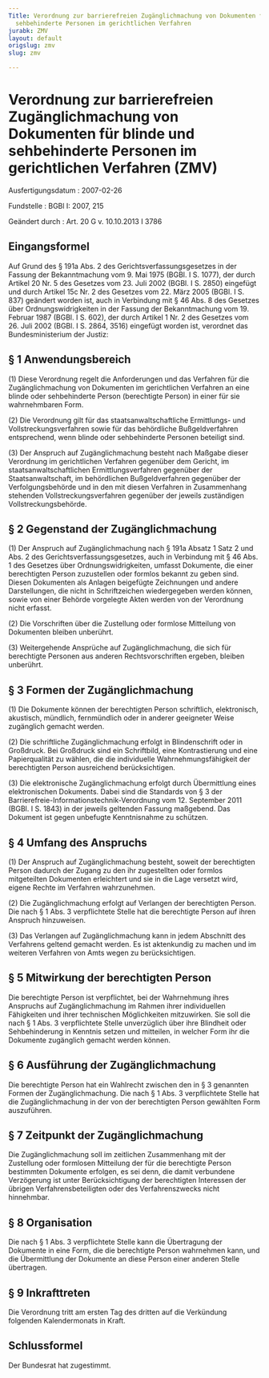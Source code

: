 ```yaml
---
Title: Verordnung zur barrierefreien Zugänglichmachung von Dokumenten für blinde und
  sehbehinderte Personen im gerichtlichen Verfahren
jurabk: ZMV
layout: default
origslug: zmv
slug: zmv

---
```


# Verordnung zur barrierefreien Zugänglichmachung von Dokumenten für blinde und sehbehinderte Personen im gerichtlichen Verfahren (ZMV)

Ausfertigungsdatum
:   2007-02-26

Fundstelle
:   BGBl I: 2007, 215

Geändert durch
:   Art. 20 G v. 10.10.2013 I 3786



## Eingangsformel

Auf Grund des § 191a Abs. 2 des Gerichtsverfassungsgesetzes in der Fassung der Bekanntmachung vom 9. Mai 1975 (BGBl. I S. 1077), der durch Artikel 20 Nr. 5 des Gesetzes vom 23. Juli 2002 (BGBl. I S. 2850) eingefügt und durch Artikel 15c Nr. 2 des Gesetzes vom 22. März 2005 (BGBl. I S. 837) geändert worden ist, auch in Verbindung mit § 46 Abs. 8 des Gesetzes über Ordnungswidrigkeiten in der Fassung der Bekanntmachung vom 19. Februar 1987 (BGBl. I S. 602), der durch Artikel 1 Nr. 2 des Gesetzes vom 26. Juli 2002 (BGBl. I S. 2864, 3516) eingefügt worden ist, verordnet das Bundesministerium der Justiz:


## § 1 Anwendungsbereich

(1) Diese Verordnung regelt die Anforderungen und das Verfahren für die Zugänglichmachung von Dokumenten im gerichtlichen Verfahren an eine blinde oder sehbehinderte Person (berechtigte Person) in einer für sie wahrnehmbaren Form.

(2) Die Verordnung gilt für das staatsanwaltschaftliche Ermittlungs- und Vollstreckungsverfahren sowie für das behördliche Bußgeldverfahren entsprechend, wenn blinde oder sehbehinderte Personen beteiligt sind.

(3) Der Anspruch auf Zugänglichmachung besteht nach Maßgabe dieser Verordnung im gerichtlichen Verfahren gegenüber dem Gericht, im staatsanwaltschaftlichen Ermittlungsverfahren gegenüber der Staatsanwaltschaft, im behördlichen Bußgeldverfahren gegenüber der Verfolgungsbehörde und in den mit diesen Verfahren in Zusammenhang stehenden Vollstreckungsverfahren gegenüber der jeweils zuständigen Vollstreckungsbehörde.


## § 2 Gegenstand der Zugänglichmachung

(1) Der Anspruch auf Zugänglichmachung nach § 191a Absatz 1 Satz 2 und Abs. 2 des Gerichtsverfassungsgesetzes, auch in Verbindung mit § 46 Abs. 1 des Gesetzes über Ordnungswidrigkeiten, umfasst Dokumente, die einer berechtigten Person zuzustellen oder formlos bekannt zu geben sind. Diesen Dokumenten als Anlagen beigefügte Zeichnungen und andere Darstellungen, die nicht in Schriftzeichen wiedergegeben werden können, sowie von einer Behörde vorgelegte Akten werden von der Verordnung nicht erfasst.

(2) Die Vorschriften über die Zustellung oder formlose Mitteilung von Dokumenten bleiben unberührt.

(3) Weitergehende Ansprüche auf Zugänglichmachung, die sich für berechtigte Personen aus anderen Rechtsvorschriften ergeben, bleiben unberührt.


## § 3 Formen der Zugänglichmachung

(1) Die Dokumente können der berechtigten Person schriftlich, elektronisch, akustisch, mündlich, fernmündlich oder in anderer geeigneter Weise zugänglich gemacht werden.

(2) Die schriftliche Zugänglichmachung erfolgt in Blindenschrift oder in Großdruck. Bei Großdruck sind ein Schriftbild, eine Kontrastierung und eine Papierqualität zu wählen, die die individuelle Wahrnehmungsfähigkeit der berechtigten Person ausreichend berücksichtigen.

(3) Die elektronische Zugänglichmachung erfolgt durch Übermittlung eines elektronischen Dokuments. Dabei sind die Standards von § 3 der Barrierefreie-Informationstechnik-Verordnung vom 12. September 2011 (BGBl. I S. 1843) in der jeweils geltenden Fassung maßgebend. Das Dokument ist gegen unbefugte Kenntnisnahme zu schützen.


## § 4 Umfang des Anspruchs

(1) Der Anspruch auf Zugänglichmachung besteht, soweit der berechtigten Person dadurch der Zugang zu den ihr zugestellten oder formlos mitgeteilten Dokumenten erleichtert und sie in die Lage versetzt wird, eigene Rechte im Verfahren wahrzunehmen.

(2) Die Zugänglichmachung erfolgt auf Verlangen der berechtigten Person. Die nach § 1 Abs. 3 verpflichtete Stelle hat die berechtigte Person auf ihren Anspruch hinzuweisen.

(3) Das Verlangen auf Zugänglichmachung kann in jedem Abschnitt des Verfahrens geltend gemacht werden. Es ist aktenkundig zu machen und im weiteren Verfahren von Amts wegen zu berücksichtigen.


## § 5 Mitwirkung der berechtigten Person

Die berechtigte Person ist verpflichtet, bei der Wahrnehmung ihres Anspruchs auf Zugänglichmachung im Rahmen ihrer individuellen Fähigkeiten und ihrer technischen Möglichkeiten mitzuwirken. Sie soll die nach § 1 Abs. 3 verpflichtete Stelle unverzüglich über ihre Blindheit oder Sehbehinderung in Kenntnis setzen und mitteilen, in welcher Form ihr die Dokumente zugänglich gemacht werden können.


## § 6 Ausführung der Zugänglichmachung

Die berechtigte Person hat ein Wahlrecht zwischen den in § 3 genannten Formen der Zugänglichmachung. Die nach § 1 Abs. 3 verpflichtete Stelle hat die Zugänglichmachung in der von der berechtigten Person gewählten Form auszuführen.


## § 7 Zeitpunkt der Zugänglichmachung

Die Zugänglichmachung soll im zeitlichen Zusammenhang mit der Zustellung oder formlosen Mitteilung der für die berechtigte Person bestimmten Dokumente erfolgen, es sei denn, die damit verbundene Verzögerung ist unter Berücksichtigung der berechtigten Interessen der übrigen Verfahrensbeteiligten oder des Verfahrenszwecks nicht hinnehmbar.


## § 8 Organisation

Die nach § 1 Abs. 3 verpflichtete Stelle kann die Übertragung der Dokumente in eine Form, die die berechtigte Person wahrnehmen kann, und die Übermittlung der Dokumente an diese Person einer anderen Stelle übertragen.


## § 9 Inkrafttreten

Die Verordnung tritt am ersten Tag des dritten auf die Verkündung folgenden Kalendermonats in Kraft.


## Schlussformel

Der Bundesrat hat zugestimmt.

